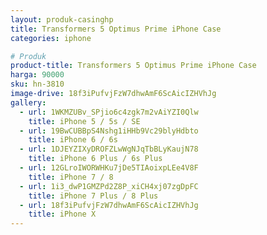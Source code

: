 ```yaml
---
layout: produk-casinghp
title: Transformers 5 Optimus Prime iPhone Case
categories: iphone

# Produk
product-title: Transformers 5 Optimus Prime iPhone Case
harga: 90000
sku: hn-3810
image-drive: 18f3iPufvjFzW7dhwAmF6ScAicIZHVhJg
gallery:
  - url: 1WKMZUBv_SPjio6c4zgk7m2vAiYZI0Qlw
    title: iPhone 5 / 5s / SE
  - url: 19BwCUBBpS4Nshg1iHHb9Vc29blyHdbto
    title: iPhone 6 / 6s
  - url: 1DJEYZIXyDROFZLwWgNJqTbBLyKaujN78
    title: iPhone 6 Plus / 6s Plus
  - url: 12GLroIWORWHKu7jDe5TIAoixpLEe4V8F
    title: iPhone 7 / 8
  - url: 1i3_dwP1GMZPd2Z8P_xiCH4xj07zgDpFC
    title: iPhone 7 Plus / 8 Plus
  - url: 18f3iPufvjFzW7dhwAmF6ScAicIZHVhJg
    title: iPhone X
---
```

